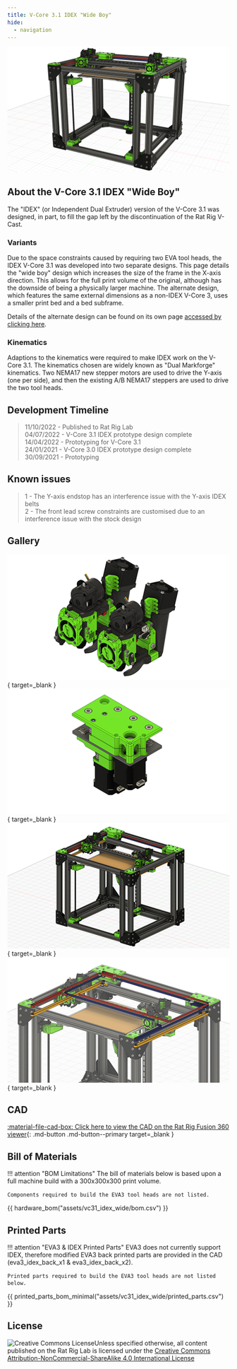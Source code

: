 ```yaml
---
title: V-Core 3.1 IDEX "Wide Boy"
hide:
  - navigation
---
```

![](assets/vc31_idex_wide/splash.png)

## About the V-Core 3.1 IDEX "Wide Boy"
The "IDEX" (or Independent Dual Extruder) version of the V-Core 3.1 was designed, in part, to fill the gap left by the discontinuation of the Rat Rig V-Cast.

### Variants
Due to the space constraints caused by requiring two EVA tool heads, the IDEX V-Core 3.1 was developed into two separate designs. This page details the "wide boy" design which increases the size of the frame in the X-axis direction. This allows for the full print volume of the original, although has the downside of being a physically larger machine. The alternate design, which features the same external dimensions as a non-IDEX V-Core 3, uses a smaller print bed and a bed subframe.

Details of the alternate design can be found on its own page [accessed by clicking here](/vc31_idex/).

### Kinematics
Adaptions to the kinematics were required to make IDEX work on the V-Core 3.1. The kinematics chosen are widely known as "Dual Markforge" kinematics. Two NEMA17 new stepper motors are used to drive the Y-axis (one per side), and then the existing A/B NEMA17 steppers are used to drive the two tool heads.

## Development Timeline
> 11/10/2022 - Published to Rat Rig Lab  
> 04/07/2022 - V-Core 3.1 IDEX prototype design complete  
> 14/04/2022 - Prototyping for V-Core 3.1  
> 24/01/2021 - V-Core 3.0 IDEX prototype design complete  
> 30/09/2021 - Prototyping

## Known issues
> 1 - The Y-axis endstop has an interference issue with the Y-axis IDEX belts  
> 2 - The front lead screw constraints are customised due to an interference issue with the stock design

## Gallery
[![](assets/vc31_idex_wide/1_thumb.png)](assets/vc31_idex_wide/1.png){ target=_blank }
[![](assets/vc31_idex_wide/2_thumb.png)](assets/vc31_idex_wide/2.png){ target=_blank }
[![](assets/vc31_idex_wide/3_thumb.png)](assets/vc31_idex_wide/3.png){ target=_blank }
[![](assets/vc31_idex_wide/4_thumb.png)](assets/vc31_idex_wide/4.png){ target=_blank }

## CAD
[:material-file-cad-box: Click here to view the CAD on the Rat Rig Fusion 360 viewer](https://a360.co/3CtRwJU){: .md-button .md-button--primary target=_blank }

## Bill of Materials
!!! attention "BOM Limitations"
    The bill of materials below is based upon a full machine build with a 300x300x300 print volume.
    
    Components required to build the EVA3 tool heads are not listed.
{{ hardware_bom("assets/vc31_idex_wide/bom.csv") }}

## Printed Parts
!!! attention "EVA3 & IDEX Printed Parts"
    EVA3 does not currently support IDEX, therefore modified EVA3 back printed parts are provided in the CAD (eva3_idex_back_x1 & eva3_idex_back_x2).

    Printed parts required to build the EVA3 tool heads are not listed below.
{{ printed_parts_bom_minimal("assets/vc31_idex_wide/printed_parts.csv") }}

## License
<a rel="license" href="http://creativecommons.org/licenses/by-nc-sa/4.0/"><img align="left" alt="Creative Commons License" style="border-width:0" src="https://i.creativecommons.org/l/by-nc-sa/4.0/88x31.png"/></a>
Unless specified otherwise, all content published on the Rat Rig Lab is licensed under the <a rel="license" href="http://creativecommons.org/licenses/by-nc-sa/4.0/">Creative Commons Attribution-NonCommercial-ShareAlike 4.0 International License</a>
